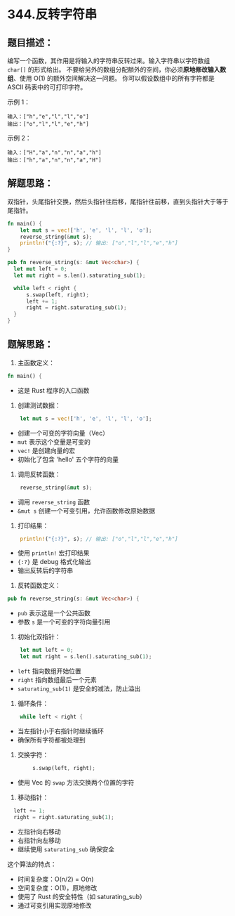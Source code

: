 # 344.反转字符串


## 题目描述：
编写一个函数，其作用是将输入的字符串反转过来。输入字符串以字符数组 `char[]` 的形式给出。
不要给另外的数组分配额外的空间，你必须**原地修改输入数组**、使用 O(1) 的额外空间解决这一问题。
你可以假设数组中的所有字符都是 ASCII 码表中的可打印字符。

示例 1：
```
输入：["h","e","l","l","o"]
输出：["o","l","l","e","h"]
```

示例 2：
```
输入：["H","a","n","n","a","h"]
输出：["h","a","n","n","a","H"]
```
## 解题思路：
双指针，头尾指针交换，然后头指针往后移，尾指针往前移，直到头指针大于等于尾指针。

```rust
fn main() {
    let mut s = vec!['h', 'e', 'l', 'l', 'o'];
    reverse_string(&mut s);
    println!("{:?}", s); // 输出: ["o","l","l","e","h"]
}

pub fn reverse_string(s: &mut Vec<char>) {
  let mut left = 0;
  let mut right = s.len().saturating_sub(1);

  while left < right {
      s.swap(left, right);
      left += 1;
      right = right.saturating_sub(1);
  }
}
```

## 题解思路：

1. 主函数定义：
```rust
fn main() {
```
- 这是 Rust 程序的入口函数

1. 创建测试数据：
```rust
    let mut s = vec!['h', 'e', 'l', 'l', 'o'];
```
- 创建一个可变的字符向量（Vec<char>）
- `mut` 表示这个变量是可变的
- `vec!` 是创建向量的宏
- 初始化了包含 'hello' 五个字符的向量

1. 调用反转函数：
```rust
    reverse_string(&mut s);
```
- 调用 `reverse_string` 函数
- `&mut s` 创建一个可变引用，允许函数修改原始数据

1. 打印结果：
```rust
    println!("{:?}", s); // 输出: ["o","l","l","e","h"]
```
- 使用 `println!` 宏打印结果
- `{:?}` 是 debug 格式化输出
- 输出反转后的字符串

1. 反转函数定义：
```rust
pub fn reverse_string(s: &mut Vec<char>) {
```
- `pub` 表示这是一个公共函数
- 参数 `s` 是一个可变的字符向量引用

1. 初始化双指针：
```rust
    let mut left = 0;
    let mut right = s.len().saturating_sub(1);
```
- `left` 指向数组开始位置
- `right` 指向数组最后一个元素
- `saturating_sub(1)` 是安全的减法，防止溢出

1. 循环条件：
```rust
    while left < right {
```
- 当左指针小于右指针时继续循环
- 确保所有字符都被处理到

1. 交换字符：
```rust
        s.swap(left, right);
```
- 使用 Vec 的 `swap` 方法交换两个位置的字符

1. 移动指针：
```rust
  left += 1;
  right = right.saturating_sub(1);
```
- 左指针向右移动
- 右指针向左移动
- 继续使用 `saturating_sub` 确保安全

这个算法的特点：
- 时间复杂度：O(n/2) = O(n)
- 空间复杂度：O(1)，原地修改
- 使用了 Rust 的安全特性（如 saturating_sub）
- 通过可变引用实现原地修改

